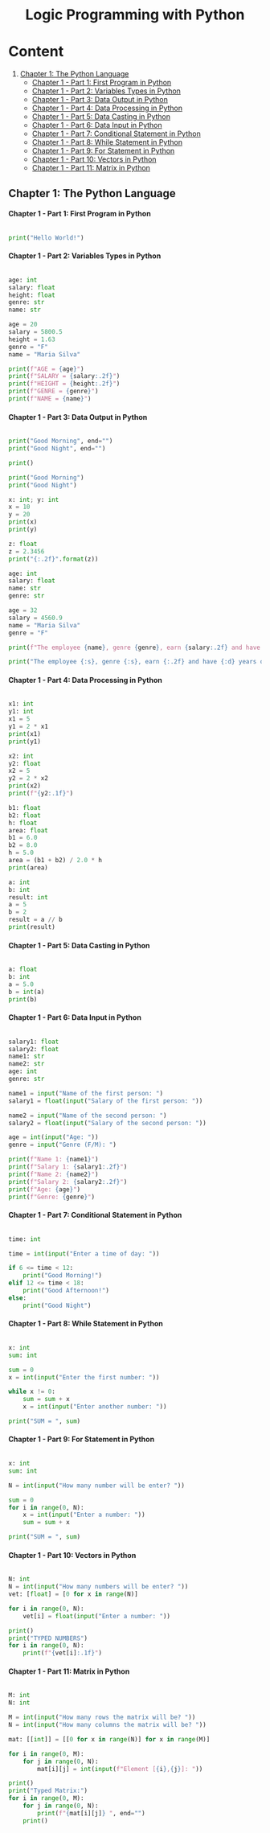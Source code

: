 <h1 align="center"> Logic Programming with Python </h1>

# Content

1. [Chapter 1: The Python Language](#chapter1)
    - [Chapter 1 - Part 1: First Program in Python](#chapter1part1)
    - [Chapter 1 - Part 2: Variables Types in Python](#chapter1part2)
    - [Chapter 1 - Part 3: Data Output in Python](#chapter1part3)
    - [Chapter 1 - Part 4: Data Processing in Python](#chapter1part4)
    - [Chapter 1 - Part 5: Data Casting in Python](#chapter1part5)
    - [Chapter 1 - Part 6: Data Input in Python](#chapter1part6)
    - [Chapter 1 - Part 7: Conditional Statement in Python](#chapter1part7)
    - [Chapter 1 - Part 8: While Statement in Python](#chapter1part8)
    - [Chapter 1 - Part 9: For Statement in Python](#chapter1part9)
    - [Chapter 1 - Part 10: Vectors in Python](#chapter1part10)
    - [Chapter 1 - Part 11: Matrix in Python](#chapter1part11)
  
## <a name="chapter1"></a>Chapter 1: The Python Language

#### <a name="chapter1part1"></a>Chapter 1 - Part 1: First Program in Python

```python

print("Hello World!")

```

#### <a name="chapter1part2"></a>Chapter 1 - Part 2: Variables Types in Python

```python

age: int
salary: float
height: float
genre: str
name: str

age = 20
salary = 5800.5
height = 1.63
genre = "F"
name = "Maria Silva"

print(f"AGE = {age}")
print(f"SALARY = {salary:.2f}")
print(f"HEIGHT = {height:.2f}")
print(f"GENRE = {genre}")
print(f"NAME = {name}")

```

#### <a name="chapter1part3"></a>Chapter 1 - Part 3: Data Output in Python

```python

print("Good Morning", end="")
print("Good Night", end="")

print()

print("Good Morning")
print("Good Night")

x: int; y: int
x = 10
y = 20
print(x)
print(y)

z: float
z = 2.3456
print("{:.2f}".format(z))

age: int
salary: float
name: str
genre: str

age = 32
salary = 4560.9
name = "Maria Silva"
genre = "F"

print(f"The employee {name}, genre {genre}, earn {salary:.2f} and have {age} years old")

print("The employee {:s}, genre {:s}, earn {:.2f} and have {:d} years old".format(name, genre, salary, age))

```

#### <a name="chapter1part4"></a>Chapter 1 - Part 4: Data Processing in Python

```python

x1: int
y1: int
x1 = 5
y1 = 2 * x1
print(x1)
print(y1)

x2: int
y2: float
x2 = 5
y2 = 2 * x2
print(x2)
print(f"{y2:.1f}")

b1: float
b2: float
h: float
area: float
b1 = 6.0
b2 = 8.0
h = 5.0
area = (b1 + b2) / 2.0 * h
print(area)

a: int
b: int
result: int
a = 5
b = 2
result = a // b
print(result)

```

#### <a name="chapter1part5"></a>Chapter 1 - Part 5: Data Casting in Python

```python

a: float
b: int
a = 5.0
b = int(a)
print(b)

```

#### <a name="chapter1part6"></a>Chapter 1 - Part 6: Data Input in Python

```python

salary1: float
salary2: float
name1: str
name2: str
age: int
genre: str

name1 = input("Name of the first person: ")
salary1 = float(input("Salary of the first person: "))

name2 = input("Name of the second person: ")
salary2 = float(input("Salary of the second person: "))

age = int(input("Age: "))
genre = input("Genre (F/M): ")

print(f"Name 1: {name1}")
print(f"Salary 1: {salary1:.2f}")
print(f"Name 2: {name2}")
print(f"Salary 2: {salary2:.2f}")
print(f"Age: {age}")
print(f"Genre: {genre}")

```

#### <a name="chapter1part7"></a>Chapter 1 - Part 7: Conditional Statement in Python

```python

time: int

time = int(input("Enter a time of day: "))

if 6 <= time < 12:
    print("Good Morning!")
elif 12 <= time < 18:
    print("Good Afternoon!")
else:
    print("Good Night")

```

#### <a name="chapter1part8"></a>Chapter 1 - Part 8: While Statement in Python

```python

x: int
sum: int

sum = 0
x = int(input("Enter the first number: "))

while x != 0:
    sum = sum + x
    x = int(input("Enter another number: "))

print("SUM = ", sum)

```

#### <a name="chapter1part9"></a>Chapter 1 - Part 9: For Statement in Python

```python

x: int
sum: int

N = int(input("How many number will be enter? "))

sum = 0
for i in range(0, N):
    x = int(input("Enter a number: "))
    sum = sum + x

print("SUM = ", sum)

```

#### <a name="chapter1part10"></a>Chapter 1 - Part 10: Vectors in Python

```python

N: int
N = int(input("How many numbers will be enter? "))
vet: [float] = [0 for x in range(N)]

for i in range(0, N):
    vet[i] = float(input("Enter a number: "))

print()
print("TYPED NUMBERS")
for i in range(0, N):
    print(f"{vet[i]:.1f}")

```

#### <a name="chapter1part11"></a>Chapter 1 - Part 11: Matrix in Python

```python

M: int
N: int

M = int(input("How many rows the matrix will be? "))
N = int(input("How many columns the matrix will be? "))

mat: [[int]] = [[0 for x in range(N)] for x in range(M)]

for i in range(0, M):
    for j in range(0, N):
        mat[i][j] = int(input(f"Element [{i},{j}]: "))

print()
print("Typed Matrix:")
for i in range(0, M):
    for j in range(0, N):
        print(f"{mat[i][j]} ", end="")
    print()

```

<!-- URL's -->
